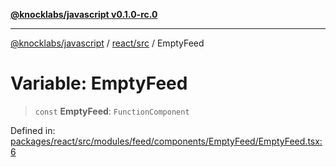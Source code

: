 [**@knocklabs/javascript v0.1.0-rc.0**](../../../README.md)

***

[@knocklabs/javascript](../../../modules.md) / [react/src](../README.md) / EmptyFeed

# Variable: EmptyFeed

> `const` **EmptyFeed**: `FunctionComponent`

Defined in: [packages/react/src/modules/feed/components/EmptyFeed/EmptyFeed.tsx:6](https://github.com/knocklabs/javascript/blob/main/packages/react/src/modules/feed/components/EmptyFeed/EmptyFeed.tsx#L6)

